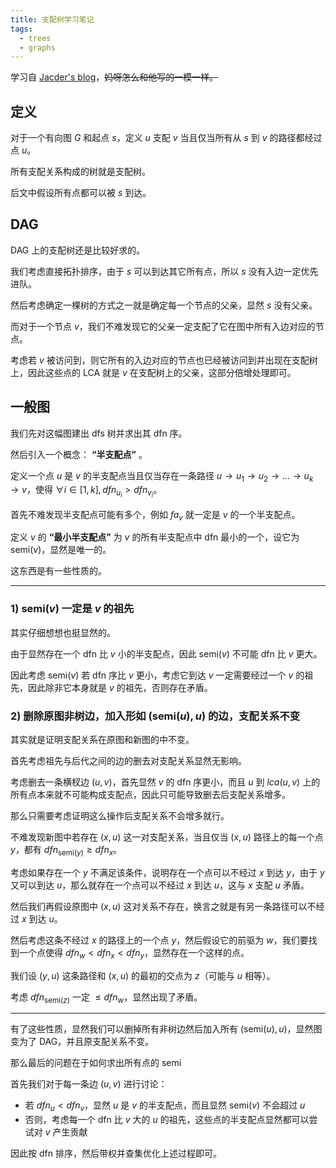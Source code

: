 ```yaml
---
title: 支配树学习笔记
tags:
  - trees
  - graphs
---
```

学习自 [Jacder's blog](https://coderoj.gitee.io/articles/dominator/)，~~妈呀怎么和他写的一模一样。~~

## 定义
对于一个有向图 $G$ 和起点 $s$，定义 $u$ 支配 $v$ 当且仅当所有从 $s$ 到 $v$ 的路径都经过点 $u$。

所有支配关系构成的树就是支配树。

后文中假设所有点都可以被 $s$ 到达。

## DAG
DAG 上的支配树还是比较好求的。

我们考虑直接拓扑排序，由于 $s$ 可以到达其它所有点，所以 $s$ 没有入边一定优先进队。

然后考虑确定一棵树的方式之一就是确定每一个节点的父亲，显然 $s$ 没有父亲。

而对于一个节点 $v$，我们不难发现它的父亲一定支配了它在图中所有入边对应的节点。

考虑若 $v$ 被访问到，则它所有的入边对应的节点也已经被访问到并出现在支配树上，因此这些点的 LCA 就是 $v$ 在支配树上的父亲，这部分倍增处理即可。

## 一般图
我们先对这幅图建出 dfs 树并求出其 dfn 序。

然后引入一个概念： **“半支配点”** 。

定义一个点 $u$ 是 $v$ 的半支配点当且仅当存在一条路径 $u\rightarrow u_1 \rightarrow u_2 \rightarrow \dots \rightarrow u_k \rightarrow v$，使得 $\forall i\in[1, k], dfn_{u_i} > dfn_{v_i}$。

首先不难发现半支配点可能有多个，例如 $fa_{v}$ 就一定是 $v$ 的一个半支配点。

定义 $v$ 的 **“最小半支配点”** 为 $v$ 的所有半支配点中 dfn 最小的一个，设它为 $\text{semi}(v)$，显然是唯一的。

这东西是有一些性质的。

***

### 1) $\text{semi}(v)$ 一定是 $v$ 的祖先
其实仔细想想也挺显然的。

由于显然存在一个 dfn 比 $v$ 小的半支配点，因此 $\text{semi}(v)$ 不可能 dfn 比 $v$ 更大。

因此考虑 $\text{semi}(v)$ 若 dfn 序比 $v$ 更小，考虑它到达 $v$ 一定需要经过一个 $v$ 的祖先，因此除非它本身就是 $v$ 的祖先，否则存在矛盾。

### 2) 删除原图非树边，加入形如 $(\text{semi}(u), u)$ 的边，支配关系不变
其实就是证明支配关系在原图和新图的中不变。

首先考虑祖先与后代之间的边的删去对支配关系显然无影响。

考虑删去一条横杈边 $(u, v)$，首先显然 $v$ 的 dfn 序更小，而且 $u$ 到 $lca(u, v)$ 上的所有点本来就不可能构成支配点，因此只可能导致删去后支配关系增多。

那么只需要考虑证明这么操作后支配关系不会增多就行。

不难发现新图中若存在 $(x, u)$ 这一对支配关系，当且仅当 $(x, u)$ 路径上的每一个点 $y$，都有 $dfn_{\text{semi}(y)} \ge dfn_x$。

考虑如果存在一个 $y$ 不满足该条件，说明存在一个点可以不经过 $x$ 到达 $y$，由于 $y$ 又可以到达 $u$，那么就存在一个点可以不经过 $x$ 到达 $u$，这与 $x$ 支配 $u$ 矛盾。

然后我们再假设原图中 $(x, u)$ 这对关系不存在，换言之就是有另一条路径可以不经过 $x$ 到达 $u$。

然后考虑这条不经过 $x$ 的路径上的一个点 $y$，然后假设它的前驱为 $w$，我们要找到一个点使得 $dfn_w < dfn_x < dfn_y$，显然存在一个这样的点。

我们设 $(y,u)$ 这条路径和 $(x,u)$ 的最初的交点为 $z$（可能与 $u$ 相等）。

考虑 $dfn_{\text{semi}(z)}$ 一定 $\le dfn_{w}$，显然出现了矛盾。

***

有了这些性质，显然我们可以删掉所有非树边然后加入所有 $(\text{semi}(u), u)$，显然图变为了 DAG，并且原支配关系不变。

那么最后的问题在于如何求出所有点的 $\text{semi}$

首先我们对于每一条边 $(u, v)$ 进行讨论：

+ 若 $dfn_u < dfn_v$，显然 $u$ 是 $v$ 的半支配点，而且显然 $\text{semi}(v)$ 不会超过 $u$
+ 否则，考虑每一个 dfn 比 $v$ 大的 $u$ 的祖先，这些点的半支配点显然都可以尝试对 $v$ 产生贡献

因此按 dfn 排序，然后带权并查集优化上述过程即可。